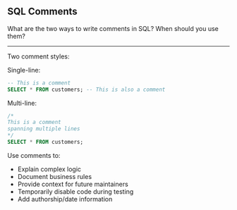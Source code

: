 ## SQL Comments

What are the two ways to write comments in SQL? When should you use them?

---

Two comment styles:

Single-line:
```sql
-- This is a comment
SELECT * FROM customers; -- This is also a comment
```

Multi-line:
```sql
/*
This is a comment
spanning multiple lines
*/
SELECT * FROM customers;
```

Use comments to:
- Explain complex logic
- Document business rules
- Provide context for future maintainers
- Temporarily disable code during testing
- Add authorship/date information

